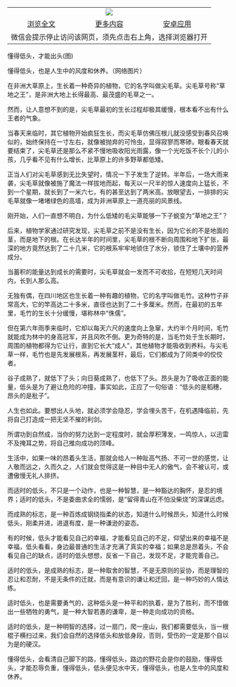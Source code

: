 

<table>
  <tr>
    <td align="center" colspan="3">
      <a href="https://github.com/ogate/ogate/blob/master/README.md"><img src="https://cloud.githubusercontent.com/assets/11880933/13434984/f430fae2-e012-11e5-814f-c2df1e82b247.jpg"/></a>
    </td>
  </tr>
  <tr>
    <td align="center">
      <a href="https://s3.ap-south-1.amazonaws.com/ogatem/oGate.htm?c815697&from=oNote">浏览全文</a>
    </td>
    <td align="center">
      <a href="https://s3.ap-south-1.amazonaws.com/ogatem/oGate.htm?from=oNote">更多内容</a>
    </td>
    <td align="center">
      <a href="https://raw.githubusercontent.com/ogate/up/master/ogate.apk">安卓应用</a>
    </td>
  </tr>
  <tr>
    <td align="center" colspan="3">
      微信会提示停止访问该网页，须先点击右上角，选择浏览器打开
    </td>
  </tr>
</table>    


懂得低头，才能出头(图)









懂得低头，也是人生中的风度和休养。（网络图片）






在非洲大草原上，生长着一种奇异的植物，它的名字叫做尖毛草。尖毛草号称“草地之王”，是非洲大地上长得最高、最茂盛的毛草之一。





然而，让人意想不到的是，尖毛草最初的生长过程却极其缓慢，根本看不出有什么王者的气象。





当春天来临时，其它植物开始疯狂生长，而尖毛草仿佛压根儿就没感受到春风召唤似的，始终保持在一寸左右，就像被抛弃的可怜虫，显得寂寥而寒碜。眼看春天就要结束了，尖毛草还是那么不紧不慢地吸收阳光雨露，像一个光吃饭不长个儿的小孩，几乎看不见有什么增长，比草原上的许多野草都低矮。





正当人们对尖毛草感到无比失望时，情况一下子发生了逆转。半年后，一场大雨来袭，尖毛草就像被施了魔法一样拔地而起，每天以一尺半的惊人速度向上猛长，不到一个星期，就长到了一米六七，有的甚至达到了两米高。放眼望去，一排排的尖毛草就像一堵堵绿色的高墙，成为非洲草原上一道亮丽的风景线。





刚开始，人们一直想不明白，为什么低矮的毛尖草能够一下子蜕变为“草地之王”？





后来，植物学家通过研究发现，尖毛草之前不是没有生长，因为它长的不是地面的茎，而是地下的根。在长达半年的时间里，尖毛草的根不断向周围和地下扩张，最深的地方竟然达到了二十几米，它的根系牢牢地锁住了水分，锁住了土壤中的营养成分。





当蓄积的能量达到成长的需要时，尖毛草就会一发而不可收拾，在短短几天时间内，长到人那么高。





无独有偶，在四川地区也生长着一种有趣的植物，它的名字叫做毛竹。这种竹子非常高大，它的竿高达二十多米，直径也达到了二十多厘米。然而，在最初的五年里，毛竹的生长十分缓慢，堪称林中“侏儒”。





但在第六年雨季来临时，它却以每天六尺的速度向上急窜，大约半个月时间，毛竹就能成为林中的身高冠军，并且风吹不倒。更为奇特的是，当毛竹处于生长期时，周围的植物都得为它让行，直到它长大“成人”，其他植物才能吸收到养料。与尖毛草一样，毛竹也是先发展根系，再发展茎杆，最后，它们都成为了同类中的佼佼者。





谷子成熟了，就低下了头；向日葵成熟了，也低下了头。昂头是为了吸收正面的能量，低头是为了避让危险的冲撞，事实如此，正应了一句俗语：“低头的是稻穗，昂头的是秕子”。





人生也如此。要想出人头地，就必须学会隐忍，学会埋头苦干，在机遇降临前，先将自己打造成一把无坚不摧的利剑。





所谓功到自然成，当你的努力达到一定程度时，就会厚积薄发，一鸣惊人，以迅雷不及掩耳之势，将自己推向成功的顶峰。





生活中，如果一味的昂着头生活，那就会给人一种趾高气扬、不可一世的感觉，让人敬而远之，久而久之，人们就会觉得这是一种目中无人的傲气，会不被认可，或遭傲慢无礼人排挤。





而适时的低头，不只是一个动作，也是一种智慧，是一种豁达的胸怀，是忍的境界；适时的低头，不是委曲求全的懦弱，是“留得青山在不怕没柴烧”的深谋远虑。





而成熟的标志，是一种百炼成钢绕指柔的状态，知道什么时候昂头，知道什么时候低头，刚柔并进，进退有度，是一种谦逊的姿态。





有的时候，低头才能看见自己的幸福，才能看见自己的不足，仰望出来的幸福不是幸福，低头看看，身边最普通的生活才充满了真实的幸福；如果总是昂着头，不会看见自己的缺点，适时的低头想想，反省一下自己，发现不足，才能完善自己。





适时的低头，是成熟的标志，是一种取舍的智慧，不是无原则的妥协，而是理智的忍让和忍耐，不是无条件的迁就，而是有意识的谦让和迂回，是一种巧妙的人情达练。





适时低头，也是需要勇气的，这种低头是一种平和的执着，是为了胜利，而不惜做出一些牺牲的勇气，是一种大智若愚的谦卑，是一种走向成功的资格。





适时的低头，是一种明智的选择，过一扇门，爬一座山，我们都需要低头，当一根棍子横扫过来，我们会自然的选择低头和放低身段，否则，受伤的一定是那个自以为是的硬汉。





懂得低头，会看清自己脚下的路，懂得低头，路边的野花会是你的鼓励，懂得低头，才能忍辱负重，懂得低头，低头便见水中天，懂得低头，也是人生中的风度和休养。



